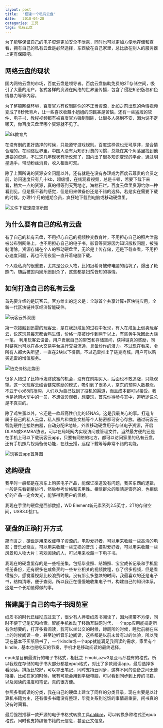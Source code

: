 ```yaml
---
layout: post
title:  "搭建一个私有云盘"
date:   2018-04-28
categories: 工具
tags: 私有云盘
---
```


为了能够保证自己的电子资源更加安全不泄露，同时也可以更加方便地存储和查看，拥有自己的私有云盘是必然选择，东西放在自己家里，总比放在别人的服务器上更有保障吧。

## 网络云盘的现状

国内网络云盘的市场，百度云盘是领导者。百度云盘借助免费的2T存储空间，吸引了大量的用户，各式各样的资源在网络的世界里传播，包含了侵犯知识版权和色情暴力等等内容。

为了整顿网络环境，百度官方有权删除你的不正当资源，比如之前出现的色情视频变成了8秒教育片，让一些喜欢收藏小姐姐的网民甚是苦恼，还有一些盗版的软件、电子书、教程视频都有被百度官方强制删除，让很多人感到不安，因为说不定哪天，你百度云盘里哪个资源就不见了。

![8s教育片](/assets/images/8s.jpeg)

在没有别的更好选择的时候，只能遵守游戏规则。百度这样做也无可厚非，是合情合理的。在网络世界里，中国人没有为知识付费的习惯，总能在某个角落里找到他想要的资源。不过这几年现状有所改观了，国内出了很多知识变现的平台，通过明星选手，带动粉丝消费，收入相当可观。

除了上面所说的资源安全问题以外，还有就是在没有办理成为百度云尊贵的会员之前，访问速度只有几十kb，超级慢，在线观看视频，总是卡顿，若要下载下来看，稍大一点的资源，真的得等到天荒地老，海枯石烂。百度云盘里资源给你一种看到见，但是摸不着的感觉，但是用来做备份还是不错的选择，若是实在需要下载的时候，办理1个月的短期会员，疯狂地下载到电脑或移动硬盘里。

![文件下载速度演示图](/assets/images/slow.png)

## 为什么要有自己的私有云盘

有了自己的私有云盘，不用担心自己的视频秒变教育片，不用担心自己的照片泄露被公布到网络上，也不用担心自己的电子书，影音等资源因为知识版权问题，被强制清除。资源存储在个人的移动硬盘里，无论是上传存储，还是下载查看，不用担心速度问题，再也不用夜里一直开着电脑下载。

个人隐私真的很重要，尤其是公众人物，比如冠希哥被修电脑的给坑了，爆出了艳照门，随后被国内娱乐圈封杀了，这些都是妇孺皆知的事情。

## 如何打造自己的私有云盘

首先要介绍的是玩客云。官方给出的定义是：全球首个共享计算+区块链应用，全新一代区块链共享经济智能硬件。

![玩客云外观图](/assets/images/wky.jpg)

第一次接触到迅雷的玩客云，是在我逛咸鱼的过程中发现，有人在咸鱼上倒卖玩客云，说这玩意每天都会鸡生蛋，价格一度被炒作到两千以上，有些黄牛党因此大赚一笔。
利用玩客云设备，用户贡献自己的带宽和存储空间，获得链克的奖励，同时链克也可以在各大交易平台进行交易流通，具备炒作的潜力。不过现在看来，令所有人都大失所望，一直在2块以下徘徊，不过迅雷推出了链克商城，用户可以购买迅雷的增值服务。

![链克价格走势图](/assets/images/wkc.jpg)

很多人错过了比特币发财致富的机会，没有在前期买入，后面也不敢追涨，只能观望。这一次玩客云结合链克奖励的模式，吸引到了很多人，京东的预购人数暴涨，不亚于小米8的抢购，人们以为自己找到了投机的渠道，而且成本都可以接受，我也是抢购大军中的一员，不想做旁观者，想要玩，首先你得参与其中，道听途说总是不真实的。

除了鸡生蛋以外，它还是一款超高性价比的轻NAS，这是我最关心的事。打造专属于自己的私人云盘，私人照片和商业文档等个人秘密都可安心存放。通过玩客云智能硬件连接路由器，自动分配IP地址，外置移动硬盘用于存储电子资源，开启DLAN或SAMBA协议，可以在局域网内实现访问或管理文件。当然最方便的还是在手机上可以下载玩客云app，只要有网络的地方，都可以访问家里的私有云盘，还有手机照片视频备份功能，在线云播，远程下载等等非常不错的功能。

![玩客云app首屏图](/assets/images/wky-app.png)

## 选购硬盘

我平时一般都是在京东上购买电子产品，能保证渠道没有问题，我买东西的逻辑，一般是先看销量排行，然后参考价格和实用性。相信群众的眼睛是雪亮的，也相信好的产品一定会发光，能够得到用户的信赖。

我现在手里的硬盘是西部数据，WD Element新元素系列2.5英寸，2T的存储空间，USB3.0接口。

## 硬盘的正确打开方式

简而言之，硬盘是用来收藏电子资源的。电影爱好者，可以用来收藏一些高清的电影；音乐发烧友，可以用来收藏一些无损的音乐；摄影爱好者，可以用来收藏一些风景和人物大片；喜欢阅读的人，可以用来收藏一下电子书。

我现在的硬盘里存的是一些相册集，包括毕业照、结婚照、宝宝成长记录和手机里相册备份，还有很多在咸鱼买的一些专业相关的视频教程，存了很多视频，但是看得挺少，感觉看视频比较浪费时候，没有那么多整块的时间，我最喜欢的还是电子书，结构清晰，便于查阅，所以我正在慢慢地收集电子书，构建自己的知识体系，这是一个长期值得做的事。

## 搭建属于自己的电子书阅览室

纸质书的时代已经彻底过去了，很少有人捧着纸质书阅读了，因为携带不方便，同时不便于记笔记和检索。智能手机推动了移动互联网时代，一个app应用能搞定所有你想要的，打开多看阅读，我可以坐公交的时候，蹲厕所的时候，睡觉前躺在床上的时候阅读一会，甚至边听音乐边阅读，这些都是以前未曾有过的体验，所以我现在基本不买纸质书了，一个kindle或一个app就能满足我阅读的需求，家里有个kindle，基本也是吃灰的节奏，手机才是移动阅读的最终选择。

epub是目前最流行的电子书格式，相比之下mobi,azw3是亚马孙独有的格式。所以我现在存储的电子书大部分都是epub格式，对比了多款阅读app，最后选择多看阅读，排版比较好，可以导出笔记，同时支持云同步，这样不同的设备之间无缝衔接，比如在家的时候，我有可能会用到平板电脑，可以看到同步到上传的书籍，以及阅读的进度和笔记，真的很方便。

参照多看阅读的分类，我在自己的硬盘上建立了同样的分类目录，现在主要是以计算机书籍为主，还有很多书籍没有整理，毕竟关系到吃饭的事情最重要，闲书真的没有时间看。

最后强烈推荐一款开源的电子书格式转换工具[calibre](https://calibre-ebook.com/)，可以转换多种格式至epub格式，同时也支持编辑书籍的元信息，甚至正文信息。
